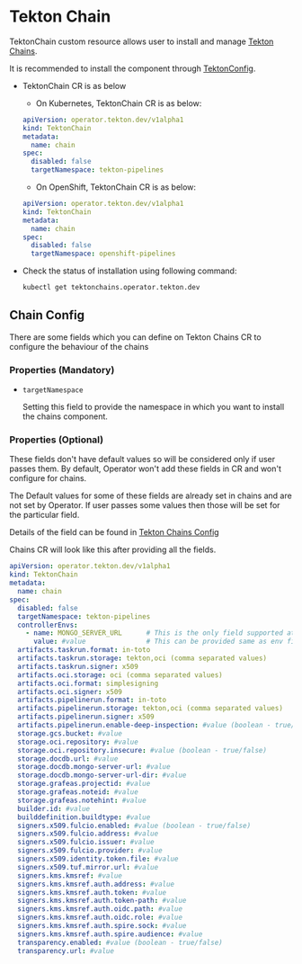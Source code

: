 <!--
---
linkTitle: "TektonChain"
weight: 9
---
-->
# Tekton Chain

TektonChain custom resource allows user to install and manage [Tekton Chains][chains].

It is recommended to install the component through [TektonConfig](./TektonConfig.md).

- TektonChain CR is as below

    - On Kubernetes, TektonChain CR is as below:

    ```yaml
    apiVersion: operator.tekton.dev/v1alpha1
    kind: TektonChain
    metadata:
      name: chain
    spec:
      disabled: false
      targetNamespace: tekton-pipelines
    ```

    - On OpenShift, TektonChain CR is as below:

    ```yaml
    apiVersion: operator.tekton.dev/v1alpha1
    kind: TektonChain
    metadata:
      name: chain
    spec:
      disabled: false
      targetNamespace: openshift-pipelines
    ```

- Check the status of installation using following command:

    ```sh
    kubectl get tektonchains.operator.tekton.dev
    ```

## Chain Config

There are some fields which you can define on Tekton Chains CR to configure the behaviour of the chains

### Properties (Mandatory)

 - `targetNamespace`

    Setting this field to provide the namespace in which you want to install the chains component.

### Properties (Optional)

These fields don't have default values so will be considered only if user passes them. By default, Operator won't add
these fields in CR and won't configure for chains.

The Default values for some of these fields are already set in chains and are not set by Operator. If user passes some
values then those will be set for the particular field.

Details of the field can be found in [Tekton Chains Config][chains-config]

Chains CR will look like this after providing all the fields.

```yaml
apiVersion: operator.tekton.dev/v1alpha1
kind: TektonChain
metadata:
  name: chain
spec:
  disabled: false
  targetNamespace: tekton-pipelines
  controllerEnvs:
    - name: MONGO_SERVER_URL      # This is the only field supported at the moment which is optional and when added by user, it is added as env to Chains controller
      value: #value               # This can be provided same as env field of container
  artifacts.taskrun.format: in-toto
  artifacts.taskrun.storage: tekton,oci (comma separated values)
  artifacts.taskrun.signer: x509
  artifacts.oci.storage: oci (comma separated values)
  artifacts.oci.format: simplesigning
  artifacts.oci.signer: x509
  artifacts.pipelinerun.format: in-toto
  artifacts.pipelinerun.storage: tekton,oci (comma separated values)
  artifacts.pipelinerun.signer: x509
  artifacts.pipelinerun.enable-deep-inspection: #value (boolean - true/false)
  storage.gcs.bucket: #value
  storage.oci.repository: #value
  storage.oci.repository.insecure: #value (boolean - true/false)
  storage.docdb.url: #value
  storage.docdb.mongo-server-url: #value
  storage.docdb.mongo-server-url-dir: #value
  storage.grafeas.projectid: #value
  storage.grafeas.noteid: #value
  storage.grafeas.notehint: #value
  builder.id: #value
  builddefinition.buildtype: #value
  signers.x509.fulcio.enabled: #value (boolean - true/false)
  signers.x509.fulcio.address: #value
  signers.x509.fulcio.issuer: #value
  signers.x509.fulcio.provider: #value
  signers.x509.identity.token.file: #value
  signers.x509.tuf.mirror.url: #value
  signers.kms.kmsref: #value
  signers.kms.kmsref.auth.address: #value
  signers.kms.kmsref.auth.token: #value
  signers.kms.kmsref.auth.token-path: #value
  signers.kms.kmsref.auth.oidc.path: #value
  signers.kms.kmsref.auth.oidc.role: #value
  signers.kms.kmsref.auth.spire.sock: #value
  signers.kms.kmsref.auth.spire.audience: #value
  transparency.enabled: #value (boolean - true/false)
  transparency.url: #value
```

[chains]:https://github.com/tektoncd/chains
[chains-config]:https://github.com/tektoncd/chains/blob/main/docs/config.md
